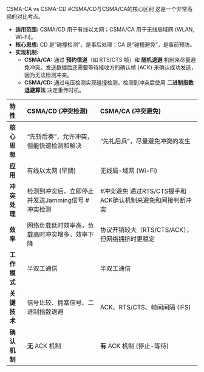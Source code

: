 CSMA-CA vs CSMA-CD
#CSMA/CD与CSMA/CA的核心区别 
这是一个非常高频的对比考点。
*   **适用范围:** CSMA/CD 用于有线以太网；CSMA/CA 用于无线局域网 (WLAN, Wi-Fi)。
*   **核心思想:** CD 是“碰撞检测”，是事后处理；CA 是“碰撞避免”，是事前预防。
*   **实现机制:**
    *   **CSMA/CA:** 通过 **预约信道**（如 RTS/CTS 帧）和 **随机退避** 机制来尽量避免冲突。发送数据后还需要等待接收方的确认帧 (ACK) 来确认成功发送，因为无法检测冲突。
    *   **CSMA/CD:** 通过电压检测实现碰撞检测，检测到冲突后使用 **二进制指数退避算法** 决定重传时机。

| 特性       | CSMA/CD (冲突检测)                | CSMA/CA (冲突避免)                      |
| :------- | :---------------------------- | :---------------------------------- |
| **核心思想** | “先斩后奏”，允许冲突，但能快速检测和解决         | “先礼后兵”，尽量避免冲突的发生                    |
| **应用**   | 有线以太网 (早期)                    | 无线局-域网 (Wi-Fi)                      |
| **冲突处理** | 检测到冲突后，立即停止并发送Jamming信号 #冲突检测 | #冲突避免 通过RTS/CTS握手和ACK确认机制来避免和间接判断冲突 |
| **效率**   | 网络负载低时效率高，负载高时冲突增多，效率下降       | 协议开销较大（RTS/CTS/ACK），但网络拥挤时更稳定       |
| **工作模式** | 半双工通信                         | 半双工通信                               |
| **关键技术** | 信号比较、拥塞信号、二进制指数退避             | ACK、RTS/CTS、帧间间隔 (IFS)              |
| **确认机制** | **无** ACK 机制                  | **有** ACK 机制 (停止-等待)                |
